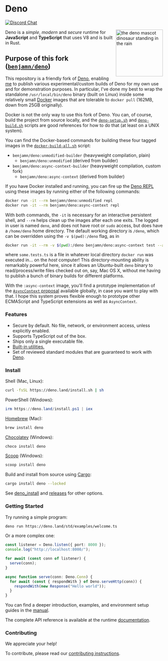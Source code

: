 # Deno

[![Discord Chat](https://img.shields.io/discord/684898665143206084?logo=discord&style=social)](https://discord.gg/deno)

<img align="right" src="https://deno.land/logo.svg" height="150px" alt="the deno mascot dinosaur standing in the rain">

Deno is a _simple_, _modern_ and _secure_ runtime for **JavaScript** and
**TypeScript** that uses V8 and is built in Rust.

## Purpose of this fork ([`benjamn/deno`](https://github.com/benjamn/deno))

This repository is a friendly fork of [Deno](https://github.com/denoland/deno), enabling [me](https://github.com/benjamn) to publish various experimental/custom builds of Deno for my own use and for demonstration purposes. In particular, I've done my best to wrap the standalone `/usr/local/bin/deno` binary (built on Linux) inside some relatively small [Docker](https://www.docker.com/) images that are tolerable to `docker pull` (162MB, down from 25GB originally).

Docker is not the only way to use this fork of Deno. You can, of course, build the project from source locally, and the [`deno-setup.sh`](https://github.com/benjamn/deno/blob/docker-builds/docker/deno-setup.sh) and [`deno-build.sh`](https://github.com/benjamn/deno/blob/docker-builds/docker/deno-build.sh) scripts are good references for how to do that (at least on a UNIX system).

You can find the Docker-based commands for building these four tagged images in the [`docker-build-all.sh`](https://github.com/benjamn/deno/blob/docker-builds/docker/docker-build-all.sh) script:

* `benjamn/deno:unmodified-builder` (heavyweight compilation, plain)
  * `benjamn/deno:unmodified` (derived from builder)
* `benjamn/deno:async-context-builder` (heavyweight compilation, custom fork)
  * `benjamn/deno:async-context` (derived from builder)

If you have Docker installed and running, you can fire up the [Deno REPL](https://deno.land/manual@v1.29.1/tools/repl) using these images by running either of the following commands:
```sh
docker run -it --rm benjamn/deno:unmodified repl
docker run -it --rm benjamn/deno:async-context repl
```
With both commands, the `-it` is necessary for an interactive persistent shell, and `--rm` helps clean up the images after each one exits. The logged in user is named `deno`, and does not have root or `sudo` access, but does have a `/home/deno` home directory. The default working directory is `/deno`, which can be overridden using the `-v $(pwd):/deno` flag, as in
```sh
docker run -it --rm -v $(pwd):/deno benjamn/deno:async-context test --allow-read some.tests.ts
```
where `some.tests.ts` is a file in whatever local directory `docker run` was executed in… on the _host_ computer! This directory-mounting ability is remarkably powerful here, since it allows an Ubuntu-built `deno` binary to read/process/write files checked out on, say, Mac OS X, without me having to publish a bunch of binary builds for different platforms.

With the `:async-context` image, you'll find a prototype implementation of the [`AsyncContext` proposal](https://github.com/legendecas/proposal-async-context) available globally, in case you want to play with that. I hope this system proves flexible enough to prototype other ECMAScript and TypeScript extensions as well as `AsyncContext`.

### Features

- Secure by default. No file, network, or environment access, unless explicitly
  enabled.
- Supports TypeScript out of the box.
- Ships only a single executable file.
- [Built-in utilities.](https://deno.land/manual/tools#built-in-tooling)
- Set of reviewed standard modules that are guaranteed to work with
  [Deno](https://deno.land/std/).

### Install

Shell (Mac, Linux):

```sh
curl -fsSL https://deno.land/install.sh | sh
```

PowerShell (Windows):

```powershell
irm https://deno.land/install.ps1 | iex
```

[Homebrew](https://formulae.brew.sh/formula/deno) (Mac):

```sh
brew install deno
```

[Chocolatey](https://chocolatey.org/packages/deno) (Windows):

```powershell
choco install deno
```

[Scoop](https://scoop.sh/) (Windows):

```powershell
scoop install deno
```

Build and install from source using [Cargo](https://crates.io/crates/deno):

```sh
cargo install deno --locked
```

See
[deno_install](https://github.com/denoland/deno_install/blob/master/README.md)
and [releases](https://github.com/denoland/deno/releases) for other options.

### Getting Started

Try running a simple program:

```sh
deno run https://deno.land/std/examples/welcome.ts
```

Or a more complex one:

```ts
const listener = Deno.listen({ port: 8000 });
console.log("http://localhost:8000/");

for await (const conn of listener) {
  serve(conn);
}

async function serve(conn: Deno.Conn) {
  for await (const { respondWith } of Deno.serveHttp(conn)) {
    respondWith(new Response("Hello world"));
  }
}
```

You can find a deeper introduction, examples, and environment setup guides in
the [manual](https://deno.land/manual).

The complete API reference is available at the runtime
[documentation](https://doc.deno.land).

### Contributing

We appreciate your help!

To contribute, please read our
[contributing instructions](https://deno.land/manual/contributing).

[Build Status - Cirrus]: https://github.com/denoland/deno/workflows/ci/badge.svg?branch=main&event=push
[Build status]: https://github.com/denoland/deno/actions
[Twitter badge]: https://twitter.com/intent/follow?screen_name=deno_land
[Twitter handle]: https://img.shields.io/twitter/follow/deno_land.svg?style=social&label=Follow
